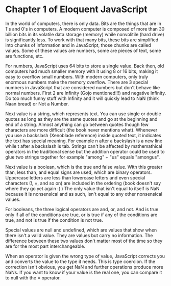 # Chapter 1 of Eloquent JavaScript

In the world of computers, there is only data. Bits are the things that are in 1's and 0's in computers. A modern computer is composed of more than 30 billion bits in its volatile data storage (memory) while nonvolitile (hard drive) is significantly less. To work with that many bits, these bits are simplified into chunks of information and in JavaScript, those chunks are called values. Some of these values are numbers, some are pieces of text, some are functions, etc. 

For numbers, JavaScript uses 64 bits to store a single value. Back then, old computers had much smaller memory with it using 8 or 16 bits, making it easy to overflow small numbers. With modern computers, only truly enormous numbers make the memory overflow. There are 3 special numbers in JavaScript that are considered numbers but don't behave like normal numbers. First 2 are Infinity (Gojo mentioned!!!) and negative Infinity. Do too much funny stuff with Infinity and it will quickly lead to NaN (think Naan bread) or Not a Number. 

Next value is a string, which represents text. You can use single or double quotes as long as they are the same quotes and go at the beginning and end of a string. Almost anything can go between quotes though few characters are more difficult (the book never mentions what). Whenever you use a backslash (Xenoblade reference) inside quoted text, it indicates the text has special meaning. For example n after a backslash is a new line while t after a backslash is tab. Strings can't be affected by mathemathical operators in the traditional sense but the addition operator could be used to glue two strings together for example "among" + "us" equals "amongus". 

Next value is a boolean, which is the true and false value. With this greater than, less than, and equal signs are used, which are binary operators. Uppercase letters are less than lowercase letters and even special characters (!, =, and so on) are included in the ordering (book doesn't say where they go yet again :( ) The only value that isn't equal to itself is NaN because it is nonsensical and as such, isn't equal to any other nonsensical values. 

For booleans, the three logical operators are and, or, and not. And is true only if all of the conditions are true, or is true if any of the conditions are true, and not is true if the condition is not true. 

Special values are null and undefined, which are values that show when there isn't a valid value. They are values but carry no information. The difference between these two values don't matter most of the time so they are for the most part interchangeable. 

When an operator is given the wrong type of value, JavaScript corrects you and converts the value to the type it needs. This is type coercion. If the correction isn't obvious, you get NaN and further operations produce more NaNs. If you want to know if your value is the real one, you can compare it to null with the = operator. 
